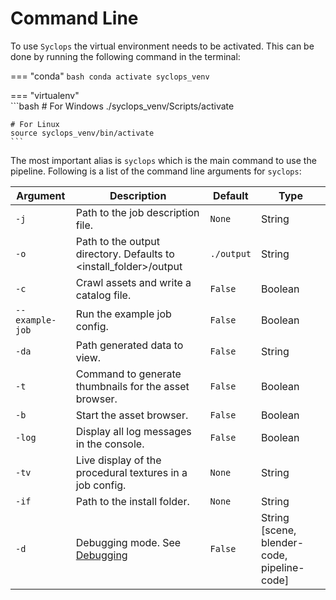 # Command Line
To use `Syclops` the virtual environment needs to be activated. This can be done by running the following command in the terminal:

=== "conda"
    ```bash
    conda activate syclops_venv
    ```

=== "virtualenv"    
    ```bash
    # For Windows
    ./syclops_venv/Scripts/activate

    # For Linux
    source syclops_venv/bin/activate
    ```

The most important alias is `syclops` which is the main command to use the pipeline.
Following is a list of the command line arguments for `syclops`:

| Argument | Description | Default | Type |
| --- | --- | --- | --- |
| `-j` | Path to the job description file. | `None` | String |
| `-o` | Path to the output directory. Defaults to <install_folder>/output | `./output` | String |
| `-c` | Crawl assets and write a catalog file. | `False` | Boolean |
| `--example-job` | Run the example job config. | `False` | Boolean |
| `-da` | Path generated data to view. | `False` | String |
| `-t` | Command to generate thumbnails for the asset browser. | `False` | Boolean |
| `-b` | Start the asset browser. | `False` | Boolean |
| `-log` | Display all log messages in the console. | `False` | Boolean |
| `-tv` | Live display of the procedural textures in a job config. | `None` | String |
| `-if` | Path to the install folder. | `None` | String |
| `-d` | Debugging mode. See [Debugging](../developement/debugging.md) | `False` | String [scene, blender-code, pipeline-code]